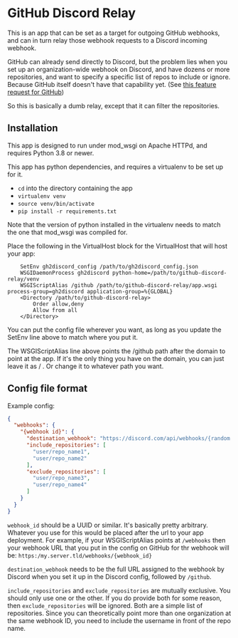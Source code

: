 # GitHub Discord Relay

This is an app that can be set as a target for outgoing GitHub webhooks, and can in turn relay those webhook requests to a Discord incoming webhook.

GitHub can already send directly to Discord, but the problem lies when you set up an organization-wide webhook on Discord, and have dozens or more repositories, and want to specify a specific list of repos to include or ignore. Because GitHub itself doesn't have that capability yet. (See [this feature request for GitHub](https://github.com/orgs/community/discussions/36180))

So this is basically a dumb relay, except that it can filter the repositories.

## Installation

This app is designed to run under mod_wsgi on Apache HTTPd, and requires Python 3.8 or newer.

This app has python dependencies, and requires a virtualenv to be set up for it.

* `cd` into the directory containing the app
* `virtualenv venv`
* `source venv/bin/activate`
* `pip install -r requirements.txt`

Note that the version of python installed in the virtualenv needs to match the one that mod_wsgi was compiled for.

Place the following in the VirtualHost block for the VirtualHost that will host your app:

``` httpconf
    SetEnv gh2discord_config /path/to/gh2discord_config.json
    WSGIDaemonProcess gh2discord python-home=/path/to/github-discord-relay/venv
    WSGIScriptAlias /github /path/to/github-discord-relay/app.wsgi process-group=gh2discord application-group=%{GLOBAL}
    <Directory /path/to/github-discord-relay>
        Order allow,deny
        Allow from all
    </Directory>
```

You can put the config file wherever you want, as long as you update the SetEnv line above to match where you put it.

The WSGIScriptAlias line above points the /github path after the domain to point at the app. If it's the only thing you have on the domain, you can just leave it as / . Or change it to whatever path you want.

## Config file format

Example config:
``` json
{
  "webhooks": {
    "{webhook id}": {
      "destination_webhook": "https://discord.com/api/webhooks/{random webhook code}/github",
      "include_repositories": [
        "user/repo_name1",
        "user/repo_name2"
      ],
      "exclude_repositories": [
        "user/repo_name3",
        "user/repo_name4"
      ]
    }
  }
}
```

`webhook_id` should be a UUID or similar. It's basically pretty arbitrary. Whatever you use for this would be placed after the url to your app deployment. For example, if your WSGIScriptAlias points at `/webhooks` then your webhook URL that you put in the config on GitHub for thr webhook will be: `https:/my.server.tld/webhooks/{webhook_id}`

`destination_webhook` needs to be the full URL assigned to the webhook by Discord when you set it up in the Discord config, followed by `/github`.

`include_repositories` and `exclude_repositories` are mutually exclusive. You should only use one or the other. If you do provide both for some reason, then `exclude_repositories` will be ignored. Both are a simple list of repositories. Since you can theoretically point more than one organization at the same webhook ID, you need to include the username in front of the repo name.

